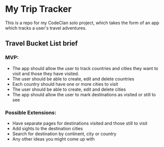 # My Trip Tracker

This is a repo for my CodeClan solo project, which takes the form of an app which tracks a user's travel adventures.

## Travel Bucket List brief

### MVP:

 * The app should allow the user to track countries and cities they want to visit and those they have visited.
 * The user should be able to create, edit and delete countries
 * Each country should have one or more cities to visit
 * The user should be able to create, edit and delete cities
 * The app should allow the user to mark destinations as visited or still to see

### Possible Extensions:

 * Have separate pages for destinations visited and those still to visit
 * Add sights to the destination cities
 * Search for destination by continent, city or country
 * Any other ideas you might come up with
